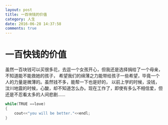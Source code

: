 ```yaml
---
layout: post
title: 一百块钱的价值
category: 人生 
date: 2016-06-28 14:37:58
comments: true
---
```


# 一百快钱的价值

  虽然一百块钱可以买很多花，去逗一个女孩开心，但我还是选择捐给了一个母亲，不知道能不能救她的孩子，
希望我们的绵薄之力能带给孩子一些希望，毕竟一个人的力量是微薄的。虽然钱不多，能帮一下也是好的，
以前上学的时候，没钱，汶川地震的时候，心酸，却不知道怎么办。现在工作了，即使有多么不相信爱，但
还是不忍看太多的人间悲剧......
```cpp
while(TRUE ==love)
{
	cout<<"you will be better."<<endl;
}
```
